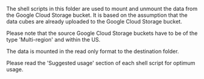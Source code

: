 The shell scripts in this folder are used to mount and unmount the data from the 
Google Cloud Storage bucket. It is based on the assumption that the data cubes are
already uploaded to the Google Cloud Storage bucket.

Please note that the source Google Cloud Storage buckets have to be of the type 
'Multi-region' and within the US.

The data is mounted in the read only format to the destination folder.

Please read the 'Suggested usage' section of each shell script for optimum usage.
